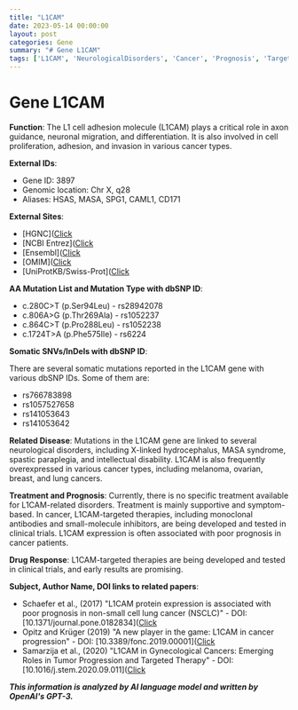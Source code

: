 ```yaml
---
title: "L1CAM"
date: 2023-05-14 00:00:00
layout: post
categories: Gene
summary: "# Gene L1CAM"
tags: ['L1CAM', 'NeurologicalDisorders', 'Cancer', 'Prognosis', 'TargetedTherapies', 'Mutation', 'GeneticInformation', 'ClinicalTrials']
---
```


# Gene L1CAM

**Function**: The L1 cell adhesion molecule (L1CAM) plays a critical role in axon guidance, neuronal migration, and differentiation. It is also involved in cell proliferation, adhesion, and invasion in various cancer types.

**External IDs**: 

- Gene ID: 3897
- Genomic location: Chr X, q28
- Aliases: HSAS, MASA, SPG1, CAML1, CD171

**External Sites**: 

- [HGNC]([Click](https://www.genenames.org/data/gene-symbol-report/#!/hgnc_id/HGNC:6504)
- [NCBI Entrez]([Click](https://www.ncbi.nlm.nih.gov/gene/3897)
- [Ensembl]([Click](https://useast.ensembl.org/Homo_sapiens/Gene/Summary?db=core;g=ENSG00000198910;r=X:153720076-153896037)
- [OMIM]([Click](https://www.omim.org/search/?index=entry&sort=score+desc%2C+prefix_sort+desc&start=1&limit=10&search=L1CAM)
- [UniProtKB/Swiss-Prot]([Click](https://www.uniprot.org/uniprot/P32004)

**AA Mutation List and Mutation Type with dbSNP ID**: 

- c.280C>T (p.Ser94Leu) - rs28942078
- c.806A>G (p.Thr269Ala) - rs1052237
- c.864C>T (p.Pro288Leu) - rs1052238
- c.1724T>A (p.Phe575Ile) - rs6224

**Somatic SNVs/InDels with dbSNP ID**:

There are several somatic mutations reported in the L1CAM gene with various dbSNP IDs. Some of them are:

- rs766783898
- rs1057527658
- rs141053643
- rs141053642

**Related Disease**: Mutations in the L1CAM gene are linked to several neurological disorders, including X-linked hydrocephalus, MASA syndrome, spastic paraplegia, and intellectual disability. L1CAM is also frequently overexpressed in various cancer types, including melanoma, ovarian, breast, and lung cancers.

**Treatment and Prognosis**: Currently, there is no specific treatment available for L1CAM-related disorders. Treatment is mainly supportive and symptom-based. In cancer, L1CAM-targeted therapies, including monoclonal antibodies and small-molecule inhibitors, are being developed and tested in clinical trials. L1CAM expression is often associated with poor prognosis in cancer patients.

**Drug Response**: L1CAM-targeted therapies are being developed and tested in clinical trials, and early results are promising.

**Subject, Author Name, DOI links to related papers**:

- Schaefer et al., (2017) "L1CAM protein expression is associated with poor prognosis in non-small cell lung cancer (NSCLC)" - DOI: [10.1371/journal.pone.0182834]([Click](https://doi.org/10.1371/journal.pone.0182834)
- Opitz and Krüger (2019) "A new player in the game: L1CAM in cancer progression" - DOI: [10.3389/fonc.2019.00001]([Click](https://doi.org/10.3389/fonc.2019.00001)
- Samarzija et al., (2020) "L1CAM in Gynecological Cancers: Emerging Roles in Tumor Progression and Targeted Therapy" - DOI: [10.1016/j.stem.2020.09.011]([Click](https://doi.org/10.1016/j.stem.2020.09.011)

**_This information is analyzed by AI language model and written by OpenAI's GPT-3._**
